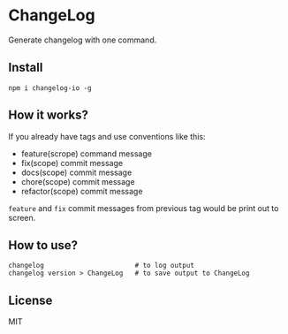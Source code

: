 # ChangeLog

Generate changelog with one command.

## Install

```
npm i changelog-io -g
```

## How it works?

If you already have tags and use conventions like this:

- feature(scrope) command message
- fix(scope) commit message
- docs(scope) commit message
- chore(scope) commit message
- refactor(scope) commit message

`feature` and `fix` commit messages from previous
tag would be print out to screen.

## How to use?

```
changelog                       # to log output
changelog version > ChangeLog   # to save output to ChangeLog
```

## License

MIT
